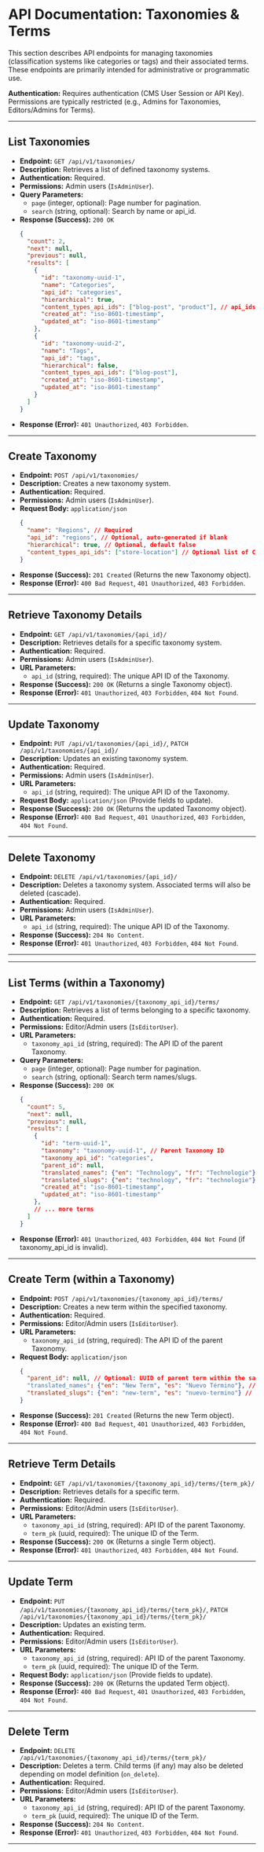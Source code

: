 # API Documentation: Taxonomies & Terms

This section describes API endpoints for managing taxonomies (classification systems like categories or tags) and their associated terms. These endpoints are primarily intended for administrative or programmatic use.

**Authentication:** Requires authentication (CMS User Session or API Key). Permissions are typically restricted (e.g., Admins for Taxonomies, Editors/Admins for Terms).

---

## List Taxonomies

*   **Endpoint:** `GET /api/v1/taxonomies/`
*   **Description:** Retrieves a list of defined taxonomy systems.
*   **Authentication:** Required.
*   **Permissions:** Admin users (`IsAdminUser`).
*   **Query Parameters:**
    *   `page` (integer, optional): Page number for pagination.
    *   `search` (string, optional): Search by name or api_id.
*   **Response (Success):** `200 OK`
    ```json
    {
      "count": 2,
      "next": null,
      "previous": null,
      "results": [
        {
          "id": "taxonomy-uuid-1",
          "name": "Categories",
          "api_id": "categories",
          "hierarchical": true,
          "content_types_api_ids": ["blog-post", "product"], // api_ids of associated ContentTypes
          "created_at": "iso-8601-timestamp",
          "updated_at": "iso-8601-timestamp"
        },
        {
          "id": "taxonomy-uuid-2",
          "name": "Tags",
          "api_id": "tags",
          "hierarchical": false,
          "content_types_api_ids": ["blog-post"],
          "created_at": "iso-8601-timestamp",
          "updated_at": "iso-8601-timestamp"
        }
      ]
    }
    ```
*   **Response (Error):** `401 Unauthorized`, `403 Forbidden`.

---

## Create Taxonomy

*   **Endpoint:** `POST /api/v1/taxonomies/`
*   **Description:** Creates a new taxonomy system.
*   **Authentication:** Required.
*   **Permissions:** Admin users (`IsAdminUser`).
*   **Request Body:** `application/json`
    ```json
    {
      "name": "Regions", // Required
      "api_id": "regions", // Optional, auto-generated if blank
      "hierarchical": true, // Optional, default false
      "content_types_api_ids": ["store-location"] // Optional list of ContentType api_ids
    }
    ```
*   **Response (Success):** `201 Created` (Returns the new Taxonomy object).
*   **Response (Error):** `400 Bad Request`, `401 Unauthorized`, `403 Forbidden`.

---

## Retrieve Taxonomy Details

*   **Endpoint:** `GET /api/v1/taxonomies/{api_id}/`
*   **Description:** Retrieves details for a specific taxonomy system.
*   **Authentication:** Required.
*   **Permissions:** Admin users (`IsAdminUser`).
*   **URL Parameters:**
    *   `api_id` (string, required): The unique API ID of the Taxonomy.
*   **Response (Success):** `200 OK` (Returns a single Taxonomy object).
*   **Response (Error):** `401 Unauthorized`, `403 Forbidden`, `404 Not Found`.

---

## Update Taxonomy

*   **Endpoint:** `PUT /api/v1/taxonomies/{api_id}/`, `PATCH /api/v1/taxonomies/{api_id}/`
*   **Description:** Updates an existing taxonomy system.
*   **Authentication:** Required.
*   **Permissions:** Admin users (`IsAdminUser`).
*   **URL Parameters:**
    *   `api_id` (string, required): The unique API ID of the Taxonomy.
*   **Request Body:** `application/json` (Provide fields to update).
*   **Response (Success):** `200 OK` (Returns the updated Taxonomy object).
*   **Response (Error):** `400 Bad Request`, `401 Unauthorized`, `403 Forbidden`, `404 Not Found`.

---

## Delete Taxonomy

*   **Endpoint:** `DELETE /api/v1/taxonomies/{api_id}/`
*   **Description:** Deletes a taxonomy system. Associated terms will also be deleted (cascade).
*   **Authentication:** Required.
*   **Permissions:** Admin users (`IsAdminUser`).
*   **URL Parameters:**
    *   `api_id` (string, required): The unique API ID of the Taxonomy.
*   **Response (Success):** `204 No Content`.
*   **Response (Error):** `401 Unauthorized`, `403 Forbidden`, `404 Not Found`.

---
---

## List Terms (within a Taxonomy)

*   **Endpoint:** `GET /api/v1/taxonomies/{taxonomy_api_id}/terms/`
*   **Description:** Retrieves a list of terms belonging to a specific taxonomy.
*   **Authentication:** Required.
*   **Permissions:** Editor/Admin users (`IsEditorUser`).
*   **URL Parameters:**
    *   `taxonomy_api_id` (string, required): The API ID of the parent Taxonomy.
*   **Query Parameters:**
    *   `page` (integer, optional): Page number for pagination.
    *   `search` (string, optional): Search term names/slugs.
*   **Response (Success):** `200 OK`
    ```json
    {
      "count": 5,
      "next": null,
      "previous": null,
      "results": [
        {
          "id": "term-uuid-1",
          "taxonomy": "taxonomy-uuid-1", // Parent Taxonomy ID
          "taxonomy_api_id": "categories",
          "parent_id": null,
          "translated_names": {"en": "Technology", "fr": "Technologie"},
          "translated_slugs": {"en": "technology", "fr": "technologie"},
          "created_at": "iso-8601-timestamp",
          "updated_at": "iso-8601-timestamp"
        },
        // ... more terms
      ]
    }
    ```
*   **Response (Error):** `401 Unauthorized`, `403 Forbidden`, `404 Not Found` (if taxonomy_api_id is invalid).

---

## Create Term (within a Taxonomy)

*   **Endpoint:** `POST /api/v1/taxonomies/{taxonomy_api_id}/terms/`
*   **Description:** Creates a new term within the specified taxonomy.
*   **Authentication:** Required.
*   **Permissions:** Editor/Admin users (`IsEditorUser`).
*   **URL Parameters:**
    *   `taxonomy_api_id` (string, required): The API ID of the parent Taxonomy.
*   **Request Body:** `application/json`
    ```json
    {
      "parent_id": null, // Optional: UUID of parent term within the same taxonomy
      "translated_names": {"en": "New Term", "es": "Nuevo Término"}, // Required
      "translated_slugs": {"en": "new-term", "es": "nuevo-termino"} // Optional, auto-generated if blank
    }
    ```
*   **Response (Success):** `201 Created` (Returns the new Term object).
*   **Response (Error):** `400 Bad Request`, `401 Unauthorized`, `403 Forbidden`, `404 Not Found`.

---

## Retrieve Term Details

*   **Endpoint:** `GET /api/v1/taxonomies/{taxonomy_api_id}/terms/{term_pk}/`
*   **Description:** Retrieves details for a specific term.
*   **Authentication:** Required.
*   **Permissions:** Editor/Admin users (`IsEditorUser`).
*   **URL Parameters:**
    *   `taxonomy_api_id` (string, required): API ID of the parent Taxonomy.
    *   `term_pk` (uuid, required): The unique ID of the Term.
*   **Response (Success):** `200 OK` (Returns a single Term object).
*   **Response (Error):** `401 Unauthorized`, `403 Forbidden`, `404 Not Found`.

---

## Update Term

*   **Endpoint:** `PUT /api/v1/taxonomies/{taxonomy_api_id}/terms/{term_pk}/`, `PATCH /api/v1/taxonomies/{taxonomy_api_id}/terms/{term_pk}/`
*   **Description:** Updates an existing term.
*   **Authentication:** Required.
*   **Permissions:** Editor/Admin users (`IsEditorUser`).
*   **URL Parameters:**
    *   `taxonomy_api_id` (string, required): API ID of the parent Taxonomy.
    *   `term_pk` (uuid, required): The unique ID of the Term.
*   **Request Body:** `application/json` (Provide fields to update).
*   **Response (Success):** `200 OK` (Returns the updated Term object).
*   **Response (Error):** `400 Bad Request`, `401 Unauthorized`, `403 Forbidden`, `404 Not Found`.

---

## Delete Term

*   **Endpoint:** `DELETE /api/v1/taxonomies/{taxonomy_api_id}/terms/{term_pk}/`
*   **Description:** Deletes a term. Child terms (if any) may also be deleted depending on model definition (`on_delete`).
*   **Authentication:** Required.
*   **Permissions:** Editor/Admin users (`IsEditorUser`).
*   **URL Parameters:**
    *   `taxonomy_api_id` (string, required): API ID of the parent Taxonomy.
    *   `term_pk` (uuid, required): The unique ID of the Term.
*   **Response (Success):** `204 No Content`.
*   **Response (Error):** `401 Unauthorized`, `403 Forbidden`, `404 Not Found`.

---